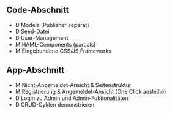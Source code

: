 ## Code-Abschnitt ##
- D Models (Publisher separat)
- D Seed-Datei
- D User-Management
- M HAML-Components (partials)
- M Eingebundene CSS/JS Frameworks

## App-Abschnitt ##
- M Nicht-Angemeldet-Ansicht & Seitenstruktur
- M Registrierung & Angemeldet-Ansicht (One Click ausleihe)
- D Login zu Admin und Admin-Fuktionalitäten
- D CRUD-Cyklen demonstrieren
